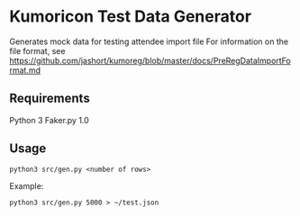 Kumoricon Test Data Generator
===============================

Generates mock data for testing attendee import file
For information on the file format, see https://github.com/jashort/kumoreg/blob/master/docs/PreRegDataImportFormat.md

Requirements
---------------
Python 3
Faker.py 1.0


Usage 
---------------

```
python3 src/gen.py <number of rows>
```

Example:
```
python3 src/gen.py 5000 > ~/test.json
```

